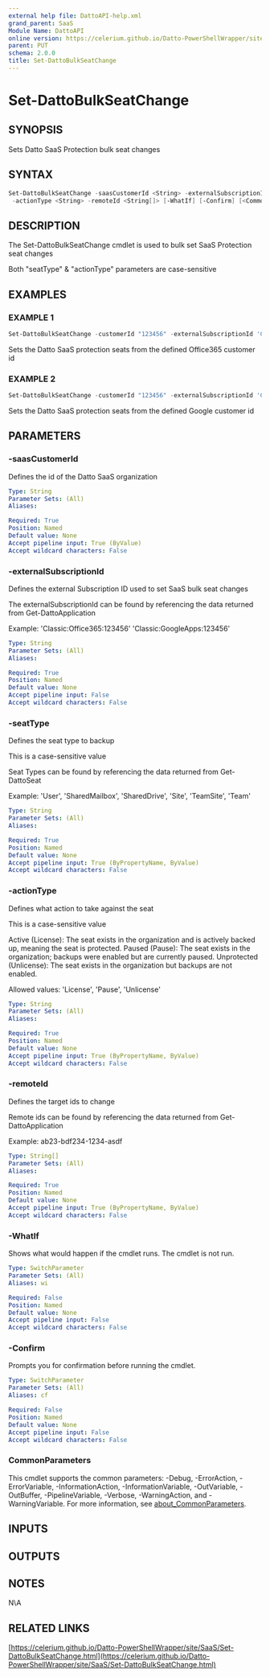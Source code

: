 ```yaml
---
external help file: DattoAPI-help.xml
grand_parent: SaaS
Module Name: DattoAPI
online version: https://celerium.github.io/Datto-PowerShellWrapper/site/SaaS/Set-DattoBulkSeatChange.html
parent: PUT
schema: 2.0.0
title: Set-DattoBulkSeatChange
---
```


# Set-DattoBulkSeatChange

## SYNOPSIS
Sets Datto SaaS Protection bulk seat changes

## SYNTAX

```powershell
Set-DattoBulkSeatChange -saasCustomerId <String> -externalSubscriptionId <String> -seatType <String>
 -actionType <String> -remoteId <String[]> [-WhatIf] [-Confirm] [<CommonParameters>]
```

## DESCRIPTION
The Set-DattoBulkSeatChange cmdlet is used to bulk set SaaS
Protection seat changes

Both "seatType" & "actionType" parameters are case-sensitive

## EXAMPLES

### EXAMPLE 1
```powershell
Set-DattoBulkSeatChange -customerId "123456" -externalSubscriptionId 'Classic:Office365:654321' -seatType "User" -actionType License -remoteId "ab23-bdf234-1234-asdf"
```

Sets the Datto SaaS protection seats from the defined Office365 customer id

### EXAMPLE 2
```powershell
Set-DattoBulkSeatChange -customerId "123456" -externalSubscriptionId 'Classic:GoogleApps:654321' -seatType "User" -actionType License -remoteId "ab23-bdf234-1234-asdf"
```

Sets the Datto SaaS protection seats from the defined Google customer id

## PARAMETERS

### -saasCustomerId
Defines the id of the Datto SaaS organization

```yaml
Type: String
Parameter Sets: (All)
Aliases:

Required: True
Position: Named
Default value: None
Accept pipeline input: True (ByValue)
Accept wildcard characters: False
```

### -externalSubscriptionId
Defines the external Subscription ID used to set SaaS bulk seat changes

The externalSubscriptionId can be found by referencing the data returned from Get-DattoApplication

Example:
    'Classic:Office365:123456'
    'Classic:GoogleApps:123456'

```yaml
Type: String
Parameter Sets: (All)
Aliases:

Required: True
Position: Named
Default value: None
Accept pipeline input: False
Accept wildcard characters: False
```

### -seatType
Defines the seat type to backup

This is a case-sensitive value

Seat Types can be found by referencing the data returned from Get-DattoSeat

Example:
    'User', 'SharedMailbox', 'SharedDrive', 'Site', 'TeamSite', 'Team'

```yaml
Type: String
Parameter Sets: (All)
Aliases:

Required: True
Position: Named
Default value: None
Accept pipeline input: True (ByPropertyName, ByValue)
Accept wildcard characters: False
```

### -actionType
Defines what action to take against the seat

This is a case-sensitive value

Active (License):           The seat exists in the organization and is actively backed up, meaning the seat is protected.
Paused (Pause):             The seat exists in the organization; backups were enabled but are currently paused.
Unprotected (Unlicense):    The seat exists in the organization but backups are not enabled.

Allowed values:
    'License', 'Pause', 'Unlicense'

```yaml
Type: String
Parameter Sets: (All)
Aliases:

Required: True
Position: Named
Default value: None
Accept pipeline input: True (ByPropertyName, ByValue)
Accept wildcard characters: False
```

### -remoteId
Defines the target ids to change

Remote ids can be found by referencing the data returned from Get-DattoApplication

Example:
    ab23-bdf234-1234-asdf

```yaml
Type: String[]
Parameter Sets: (All)
Aliases:

Required: True
Position: Named
Default value: None
Accept pipeline input: True (ByPropertyName, ByValue)
Accept wildcard characters: False
```

### -WhatIf
Shows what would happen if the cmdlet runs.
The cmdlet is not run.

```yaml
Type: SwitchParameter
Parameter Sets: (All)
Aliases: wi

Required: False
Position: Named
Default value: None
Accept pipeline input: False
Accept wildcard characters: False
```

### -Confirm
Prompts you for confirmation before running the cmdlet.

```yaml
Type: SwitchParameter
Parameter Sets: (All)
Aliases: cf

Required: False
Position: Named
Default value: None
Accept pipeline input: False
Accept wildcard characters: False
```

### CommonParameters
This cmdlet supports the common parameters: -Debug, -ErrorAction, -ErrorVariable, -InformationAction, -InformationVariable, -OutVariable, -OutBuffer, -PipelineVariable, -Verbose, -WarningAction, and -WarningVariable. For more information, see [about_CommonParameters](http://go.microsoft.com/fwlink/?LinkID=113216).

## INPUTS

## OUTPUTS

## NOTES
N\A

## RELATED LINKS

[https://celerium.github.io/Datto-PowerShellWrapper/site/SaaS/Set-DattoBulkSeatChange.html](https://celerium.github.io/Datto-PowerShellWrapper/site/SaaS/Set-DattoBulkSeatChange.html)

